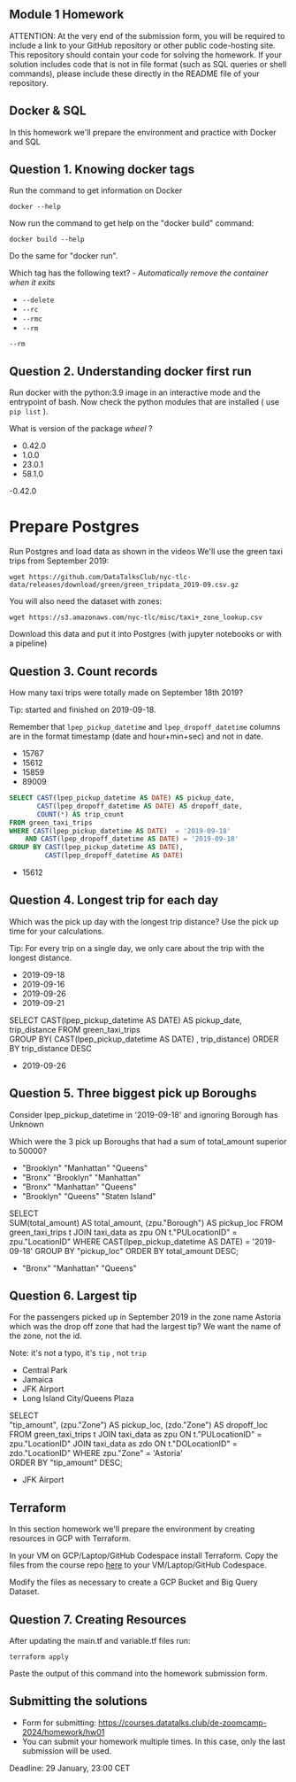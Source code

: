 ## Module 1 Homework

ATTENTION: At the very end of the submission form, you will be required to include a link to your GitHub repository or other public code-hosting site. This repository should contain your code for solving the homework. If your solution includes code that is not in file format (such as SQL queries or shell commands), please include these directly in the README file of your repository.

## Docker & SQL

In this homework we'll prepare the environment 
and practice with Docker and SQL


## Question 1. Knowing docker tags

Run the command to get information on Docker 

```docker --help```

Now run the command to get help on the "docker build" command:

```docker build --help```

Do the same for "docker run".

Which tag has the following text? - *Automatically remove the container when it exits* 

- `--delete`
- `--rc`
- `--rmc`
- `--rm`

`--rm`


## Question 2. Understanding docker first run 

Run docker with the python:3.9 image in an interactive mode and the entrypoint of bash.
Now check the python modules that are installed ( use ```pip list``` ). 

What is version of the package *wheel* ?

- 0.42.0
- 1.0.0
- 23.0.1
- 58.1.0

-0.42.0


# Prepare Postgres

Run Postgres and load data as shown in the videos
We'll use the green taxi trips from September 2019:

```wget https://github.com/DataTalksClub/nyc-tlc-data/releases/download/green/green_tripdata_2019-09.csv.gz```

You will also need the dataset with zones:

```wget https://s3.amazonaws.com/nyc-tlc/misc/taxi+_zone_lookup.csv```

Download this data and put it into Postgres (with jupyter notebooks or with a pipeline)


## Question 3. Count records 

How many taxi trips were totally made on September 18th 2019?

Tip: started and finished on 2019-09-18. 

Remember that `lpep_pickup_datetime` and `lpep_dropoff_datetime` columns are in the format timestamp (date and hour+min+sec) and not in date.

- 15767
- 15612
- 15859
- 89009
  
```sql
SELECT CAST(lpep_pickup_datetime AS DATE) AS pickup_date,
       CAST(lpep_dropoff_datetime AS DATE) AS dropoff_date,
       COUNT(*) AS trip_count
FROM green_taxi_trips
WHERE CAST(lpep_pickup_datetime AS DATE)  = '2019-09-18'
	AND CAST(lpep_dropoff_datetime AS DATE) = '2019-09-18'
GROUP BY CAST(lpep_pickup_datetime AS DATE),
         CAST(lpep_dropoff_datetime AS DATE)
```

- 15612


## Question 4. Longest trip for each day

Which was the pick up day with the longest trip distance?
Use the pick up time for your calculations.

Tip: For every trip on a single day, we only care about the trip with the longest distance. 

- 2019-09-18
- 2019-09-16
- 2019-09-26
- 2019-09-21

SELECT 
  CAST(lpep_pickup_datetime AS DATE) AS pickup_date, 
	trip_distance
FROM green_taxi_trips  
GROUP BY(
  CAST(lpep_pickup_datetime AS DATE) , 
	trip_distance)
ORDER BY trip_distance DESC

- 2019-09-26     


## Question 5. Three biggest pick up Boroughs

Consider lpep_pickup_datetime in '2019-09-18' and ignoring Borough has Unknown

Which were the 3 pick up Boroughs that had a sum of total_amount superior to 50000?
 
- "Brooklyn" "Manhattan" "Queens"
- "Bronx" "Brooklyn" "Manhattan"
- "Bronx" "Manhattan" "Queens" 
- "Brooklyn" "Queens" "Staten Island"

SELECT   
	SUM(total_amount) AS total_amount,
	(zpu."Borough") AS pickup_loc
FROM green_taxi_trips t JOIN taxi_data as zpu
	ON t."PULocationID" = zpu."LocationID"
WHERE CAST(lpep_pickup_datetime AS DATE) = '2019-09-18' 
GROUP BY "pickup_loc"
ORDER BY total_amount DESC;

- "Bronx" "Manhattan" "Queens" 


## Question 6. Largest tip

For the passengers picked up in September 2019 in the zone name Astoria which was the drop off zone that had the largest tip?
We want the name of the zone, not the id.

Note: it's not a typo, it's `tip` , not `trip`

- Central Park
- Jamaica
- JFK Airport
- Long Island City/Queens Plaza

SELECT   
	"tip_amount",
	(zpu."Zone") AS pickup_loc,
	(zdo."Zone") AS dropoff_loc
FROM green_taxi_trips t JOIN taxi_data as zpu
	ON t."PULocationID" = zpu."LocationID"
	JOIN taxi_data as zdo
		ON t."DOLocationID" = zdo."LocationID"
WHERE zpu."Zone" = 'Astoria'  
ORDER BY "tip_amount" DESC;

- JFK Airport

## Terraform

In this section homework we'll prepare the environment by creating resources in GCP with Terraform.

In your VM on GCP/Laptop/GitHub Codespace install Terraform. 
Copy the files from the course repo
[here](https://github.com/DataTalksClub/data-engineering-zoomcamp/tree/main/01-docker-terraform/1_terraform_gcp/terraform) to your VM/Laptop/GitHub Codespace.

Modify the files as necessary to create a GCP Bucket and Big Query Dataset.


## Question 7. Creating Resources

After updating the main.tf and variable.tf files run:

```
terraform apply
```

Paste the output of this command into the homework submission form.


## Submitting the solutions

* Form for submitting: https://courses.datatalks.club/de-zoomcamp-2024/homework/hw01
* You can submit your homework multiple times. In this case, only the last submission will be used. 

Deadline: 29 January, 23:00 CET
